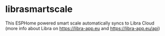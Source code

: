 # librasmartscale
This ESPHome powered smart scale automatically syncs to Libra Cloud (more info about Libra on https://libra-app.eu and https://libra-app.eu/api)
